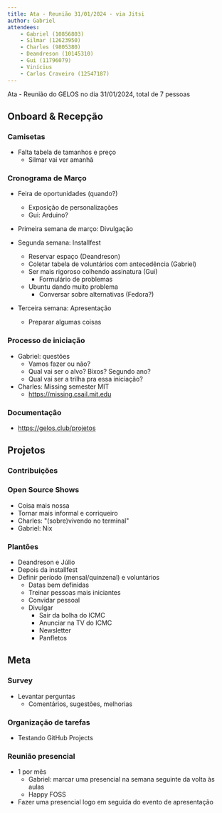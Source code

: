 ```yaml
---
title: Ata - Reunião 31/01/2024 - via Jitsi
author: Gabriel
attendees:
    - Gabriel (10856803)
    - Silmar (12623950)
    - Charles (9805380)
    - Deandreson (10145310)
    - Gui (11796079)
    - Vinícius
    - Carlos Craveiro (12547187)
---
```


Ata - Reunião do GELOS no dia 31/01/2024, total de 7 pessoas

## Onboard & Recepção

### Camisetas

- Falta tabela de tamanhos e preço
    - Silmar vai ver amanhã

### Cronograma de Março

- Feira de oportunidades (quando?)
    - Exposição de personalizações
    - Gui: Arduino?

- Primeira semana de março: Divulgação

- Segunda semana: Installfest
    - Reservar espaço (Deandreson)
    - Coletar tabela de voluntários com antecedência (Gabriel)
    - Ser mais rigoroso colhendo assinatura (Gui)
        - Formulário de problemas
    - Ubuntu dando muito problema
        - Conversar sobre alternativas (Fedora?)

- Terceira semana: Apresentação
    - Preparar algumas coisas

### Processo de iniciação

- Gabriel: questões
    - Vamos fazer ou não?
    - Qual vai ser o alvo? Bixos? Segundo ano?
    - Qual vai ser a trilha pra essa iniciação?
- Charles: Missing semester MIT
    - https://missing.csail.mit.edu

### Documentação

- https://gelos.club/projetos

## Projetos

### Contribuições

### Open Source Shows

- Coisa mais nossa
- Tornar mais informal e corriqueiro
- Charles: "(sobre)vivendo no terminal"
- Gabriel: Nix

### Plantões

- Deandreson e Júlio
- Depois da installfest
- Definir período (mensal/quinzenal) e voluntários
    - Datas bem definidas
    - Treinar pessoas mais iniciantes
    - Convidar pessoal
    - Divulgar
        - Sair da bolha do ICMC
        - Anunciar na TV do ICMC
        - Newsletter
        - Panfletos


## Meta

### Survey

- Levantar perguntas
    - Comentários, sugestões, melhorias

### Organização de tarefas

- Testando GitHub Projects

### Reunião presencial

- 1 por mês
    - Gabriel: marcar uma presencial na semana seguinte da volta às aulas
    - Happy FOSS
- Fazer uma presencial logo em seguida do evento de apresentação
